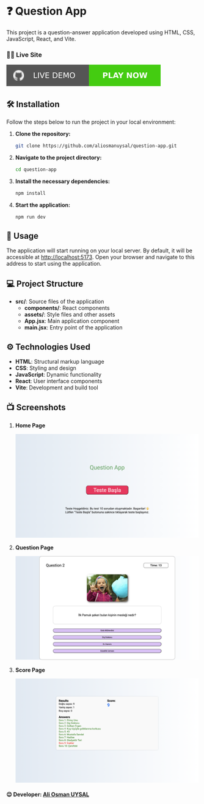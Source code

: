 # ❓ Question App

This project is a question-answer application developed using HTML, CSS, JavaScript, React, and Vite.

### 🧑‍💻 Live Site
[![GitHub Logo](/img/github.svg)](https://questionapp-taupe.vercel.app/)

## 🛠️ Installation

Follow the steps below to run the project in your local environment:

1. **Clone the repository:**

    ```bash
    git clone https://github.com/aliosmanuysal/question-app.git
    ```

2. **Navigate to the project directory:**

    ```bash
    cd question-app
    ```

3. **Install the necessary dependencies:**

    ```bash
    npm install
    ```

4. **Start the application:**

    ```bash
    npm run dev
    ```

## 🚀 Usage

The application will start running on your local server. By default, it will be accessible at [http://localhost:5173](http://localhost:5173). Open your browser and navigate to this address to start using the application.

## 💻 Project Structure

- **src/**: Source files of the application
    - **components/**: React components
    - **assets/**: Style files and other assets
    - **App.jsx**: Main application component
    - **main.jsx**: Entry point of the application

## ⚙️ Technologies Used

- **HTML**: Structural markup language
- **CSS**: Styling and design
- **JavaScript**: Dynamic functionality
- **React**: User interface components
- **Vite**: Development and build tool

## 📺 Screenshots

1. **Home Page**

    ![Home Page Screenshot](/img/ekran1.png)

2. **Question Page**

    ![Question Page Screenshot](/img/ekran2.png)

3. **Score Page**

    ![Score Page Screenshot](/img/ekran3.png)

#### 😉 Developer: [Ali Osman UYSAL](https://www.linkedin.com/in/aliosmanuysal/)    